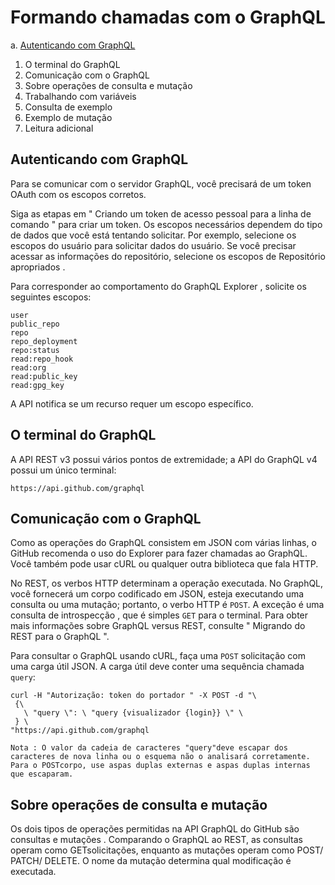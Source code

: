 # Formando chamadas com o GraphQL
<!--TODO:: corrigir as traduções literais dos nomes de métodos -->
a. [Autenticando com GraphQL]()

1. O terminal do GraphQL
1. Comunicação com o GraphQL
1. Sobre operações de consulta e mutação
1. Trabalhando com variáveis
1. Consulta de exemplo
1. Exemplo de mutação
1. Leitura adicional

## Autenticando com GraphQL
Para se comunicar com o servidor GraphQL, você precisará de um token OAuth com os escopos corretos.

Siga as etapas em " Criando um token de acesso pessoal para a linha de comando " para criar um token. Os escopos necessários dependem do tipo de dados que você está tentando solicitar. Por exemplo, selecione os escopos do usuário para solicitar dados do usuário. Se você precisar acessar as informações do repositório, selecione os escopos de Repositório apropriados .

Para corresponder ao comportamento do GraphQL Explorer , solicite os seguintes escopos:

    user
    public_repo
    repo
    repo_deployment
    repo:status
    read:repo_hook
    read:org
    read:public_key
    read:gpg_key
    
A API notifica se um recurso requer um escopo específico.

## O terminal do GraphQL
A API REST v3 possui vários pontos de extremidade; a API do GraphQL v4 possui um único terminal:

    https://api.github.com/graphql
    
## Comunicação com o GraphQL
Como as operações do GraphQL consistem em JSON com várias linhas, o GitHub recomenda o uso do Explorer para fazer chamadas ao GraphQL. Você também pode usar cURL ou qualquer outra biblioteca que fala HTTP.

No REST, os verbos HTTP determinam a operação executada. No GraphQL, você fornecerá um corpo codificado em JSON, esteja executando uma consulta ou uma mutação; portanto, o verbo HTTP é `POST`. A exceção é uma consulta de introspecção , que é simples `GET` para o terminal. Para obter mais informações sobre GraphQL versus REST, consulte " Migrando do REST para o GraphQL ".

Para consultar o GraphQL usando cURL, faça uma `POST` solicitação com uma carga útil JSON. A carga útil deve conter uma sequência chamada `query`:

```
curl -H "Autorização: token do portador " -X POST -d "\
 {\
   \ "query \": \ "query {visualizador {login}} \" \
 } \
"https://api.github.com/graphql
```
    Nota : O valor da cadeia de caracteres "query"deve escapar dos caracteres de nova linha ou o esquema não o analisará corretamente. Para o POSTcorpo, use aspas duplas externas e aspas duplas internas que escaparam.

## Sobre operações de consulta e mutação
Os dois tipos de operações permitidas na API GraphQL do GitHub são consultas e mutações . Comparando o GraphQL ao REST, as consultas operam como GETsolicitações, enquanto as mutações operam como POST/ PATCH/ DELETE. O nome da mutação determina qual modificação é executada.

